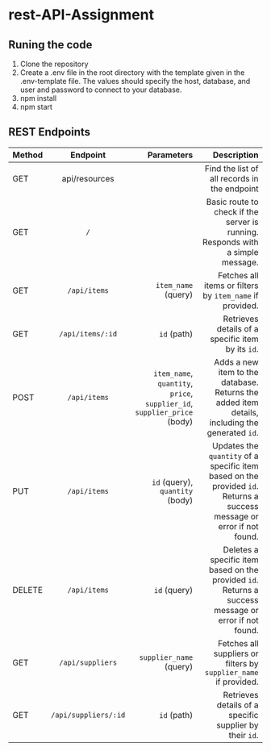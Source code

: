# rest-API-Assignment


## Runing the code

1. Clone the repository 
2. Create a .env file in the root directory with the template given in the .env-template file. The values should specify the host, database, and user and password to connect to your database.
3. npm install
4. npm start


## REST Endpoints


| Method        | Endpoint           | Parameters  | Description  |
| ------------- |:-------------:| -----:| -----:|
| GET  | api/resources |  | Find the list of all records in the endpoint|
| GET    | `/`                    |                              | Basic route to check if the server is running. Responds with a simple message.                   |
| GET    | `/api/items`           | `item_name` (query)         | Fetches all items or filters by `item_name` if provided.                                        |
| GET    | `/api/items/:id`       | `id` (path)                 | Retrieves details of a specific item by its `id`.                                               |
| POST   | `/api/items`           | `item_name`, `quantity`, `price`, `supplier_id`, `supplier_price` (body) | Adds a new item to the database. Returns the added item details, including the generated `id`.  |
| PUT    | `/api/items`           | `id` (query), `quantity` (body) | Updates the `quantity` of a specific item based on the provided `id`. Returns a success message or error if not found. |
| DELETE | `/api/items`           | `id` (query)                | Deletes a specific item based on the provided `id`. Returns a success message or error if not found. |
| GET    | `/api/suppliers`       | `supplier_name` (query)     | Fetches all suppliers or filters by `supplier_name` if provided.                                |
| GET    | `/api/suppliers/:id`   | `id` (path)                 | Retrieves details of a specific supplier by their `id`.                                         |
